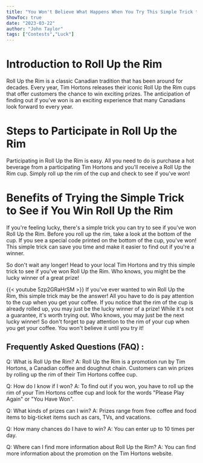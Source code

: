 ```yaml
---
title: "You Won't Believe What Happens When You Try This Simple Trick to See if You Win Roll Up the Rim!"
ShowToc: true 
date: "2023-03-22"
author: "John Taylor" 
tags: ["Contests","Luck"]
---
```

# Introduction to Roll Up the Rim

Roll Up the Rim is a classic Canadian tradition that has been around for decades. Every year, Tim Hortons releases their iconic Roll Up the Rim cups that offer customers the chance to win exciting prizes. The anticipation of finding out if you've won is an exciting experience that many Canadians look forward to every year. 

# Steps to Participate in Roll Up the Rim

Participating in Roll Up the Rim is easy. All you need to do is purchase a hot beverage from a participating Tim Hortons and you'll receive a Roll Up the Rim cup. Simply roll up the rim of the cup and check to see if you've won! 

# Benefits of Trying the Simple Trick to See if You Win Roll Up the Rim

If you're feeling lucky, there's a simple trick you can try to see if you've won Roll Up the Rim. Before you roll up the rim, take a look at the bottom of the cup. If you see a special code printed on the bottom of the cup, you've won! This simple trick can save you time and make it easier to find out if you're a winner. 

So don't wait any longer! Head to your local Tim Hortons and try this simple trick to see if you've won Roll Up the Rim. Who knows, you might be the lucky winner of a great prize!

{{< youtube 5zp2GRaHrSM >}} 
If you've ever wanted to win Roll Up the Rim, this simple trick may be the answer! All you have to do is pay attention to the cup when you get your coffee. If you notice that the rim of the cup is already rolled up, you may just be the lucky winner of a prize! While it's not a guarantee, it's worth trying out. Who knows, you may just be the next lucky winner! So don't forget to pay attention to the rim of your cup when you get your coffee. You won't believe it until you try it!

## Frequently Asked Questions (FAQ) :
Q: What is Roll Up the Rim?
A: Roll Up the Rim is a promotion run by Tim Hortons, a Canadian coffee and doughnut chain. Customers can win prizes by rolling up the rim of their Tim Hortons coffee cup.

Q: How do I know if I won?
A: To find out if you won, you have to roll up the rim of your Tim Hortons coffee cup and look for the words "Please Play Again" or "You Have Won".

Q: What kinds of prizes can I win?
A: Prizes range from free coffee and food items to big-ticket items such as cars, TVs, and vacations.

Q: How many chances do I have to win?
A: You can enter up to 10 times per day.

Q: Where can I find more information about Roll Up the Rim?
A: You can find more information about the promotion on the Tim Hortons website.


